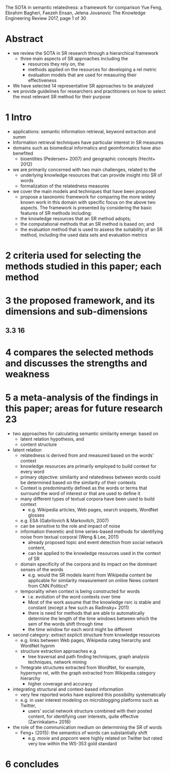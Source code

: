 The SOTA in semantic relatedness: a framework for comparison
Yue Feng, Ebrahim Bagheri, Faezeh Ensan, Jelena Jovanovic
The Knowledge Engineering Review 2017, page 1 of 30

# Abstract

* we review the SOTA in SR research through a hierarchical framework
  * three main aspects of SR approaches including the
    * resources they rely on, the
    * methods applied on the resources for developing a rel metric
    * evaluation models that are used for measuring their effectiveness
* We have selected 14 representative SR approaches to be analyzed
* we provide guidelines for researchers and practitioners on how to select the
  most relevant SR method for their purpose

# 1 Intro

* applications: semantic information retrieval, keyword extraction and summ
* Information retrieval techniques have particular interest in SR measures
* domains such as biomedical informatics and geoinformatics have also benefited
  * bioentities (Pedersen+ 2007) and geographic concepts (Hecht+ 2012)
* we are primarily concerned with two main challenges, related to the
  * underlying knowledge resources that can provide insight into SR of words
  * formalization of the relatedness measures
* we cover the main models and techniques that have been proposed
  * propose a taxonomic framework for comparing the more widely known work in
    this domain with specific focus on the above two aspects.  The framework is
    presented by considering the basic features of SR methods including:
  * the knowledge resources that an SR method adopts;
  * the computational methods that an SR method is based on; and
  * the evaluation method that is used to assess the suitability of an SR
    method, including the used data sets and evaluation metrics

# 2 criteria used for selecting the methods studied in this paper; each method

# 3 the proposed framework, and its dimensions and sub-dimensions

## 3.3 16

# 4 compares the selected methods and discusses the strengths and weakness

# 5 a meta-analysis of the findings in this paper; areas for future research 23

* two approaches for calculating semantic similarity emerge: based on
  * latent relation hypothesis, and
  * content structure
* latent relation
  * relatedness is derived from and measured based on the words’ context
  * knowledge resources are primarily employed to build context for every word
  * primary objective: similarity and relatedness between words could be
    determined based on the similarity of their contexts
  * Context is predominantly defined as the words or terms that surround the
    word of interest or that are used to define it
  * many different types of textual corpora have been used to build context
    * e.g.  Wikipedia articles, Web pages, search snippets, WordNet glosses
  * e.g. ESA (Gabrilovich & Markovitch, 2007)
  * can be sensitive to the role and impact of noise
  * information theoretic and time series-based methods for identifying noise
    from textual corporal (Weng & Lee, 2011)
    * already proposed topic and event detection from social network content,
    * can be applied to the knowledge resources used in the context of SR
  * domain specificity of the corpora and its
    impact on the dominant senses of the words
    * e.g. would the SR models learnt from Wikipedia content be applicable for
      similarity measurement on online News content from CNN Politics?
  * temporality when context is being constructed for words
    * i.e. evolution of the word contexts over time
    * Most of the work assume that the knowledge rsrc is stable and constant
      (except a few such as Radinsky+ 2011)
    * there is need for methods that are able to automatically determine the
      length of the time windows between which the sem of the words shift
      through time
    * the time window for each word might be different
* second category: extract explicit structure from knowledge resources
  * e.g. links between Web pages, Wikipedia categ hierarchy and WordNet hypnm
  * structure extraction approaches e.g
    * tree traversal and path finding techniques, graph analysis techniques,
      network mining
  * ?integrate structures extracted from WordNet, for example, hypernym rel,
    with the graph extracted from Wikipedia category hierarchy
    * higher coverage and accuracy
* integrating structural and context-based information
  * very few reported works have explored this possibility systematically
  * e.g. in user interest modeling on microblogging platforms such as Twitter,
    * users’ social network structure combined with their posted content, for
      identifying user interests, quite effective (Zarrinkalam+ 2016)
* the role of the communication medium on determining the SR of words
  * Feng+ (2015): the semantics of words can substantially shift
    * e.g. _movie_ and _popcorn_ were highly related on Twitter but rated very
      low within the WS-353 gold standard

# 6 concludes
